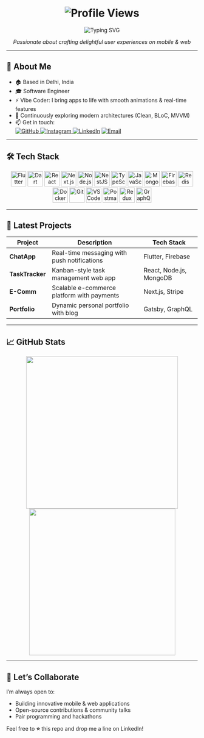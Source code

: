 <h1 align="center">
  <!-- Uncomment and place your banner at /assets/banner.png if you add one to your repo -->
  <!-- <img src="./assets/banner.png" alt="Banner" width="100%"/> -->
  <br>
  <img src="https://komarev.com/ghpvc/?username=ibraralam22&style=flat-square" alt="Profile Views"/>
</h1>

<p align="center">
  <img src="https://readme-typing-svg.herokuapp.com?font=Roboto+Mono&size=30&pause=1000&color=7F58FF&width=890&lines=Hey+there!+👋;I’m+Ibrar+Alam,+Software+Engineer+%26+Vibe+Coder;Building+Flutter+Apps+%26+Web+Apps+in+Real-time" 
       alt="Typing SVG" />
</p>

<p align="center">
  <em>Passionate about crafting delightful user experiences on mobile &amp; web</em>
</p>

---

## 🔭 About Me

- 🏠 Based in Delhi, India  
- 🎓 Software Engineer
- ⚡️ Vibe Coder: I bring apps to life with smooth animations & real-time features  
- 🌱 Continuously exploring modern architectures (Clean, BLoC, MVVM)  
- 📫 Get in touch:  
  <a href="https://github.com/ibraralam22" target="_blank">
    <img src="https://img.shields.io/badge/GitHub-%23121011.svg?logo=github&logoColor=white" alt="GitHub" />
  </a>
  <a href="https://instagram.com/__ibraralam" target="_blank">
    <img src="https://img.shields.io/badge/Instagram-%23E4405F.svg?logo=instagram&logoColor=white" alt="Instagram" />
  </a>
  <a href="https://linkedin.com/in/ibraralam22"><img src="https://img.shields.io/badge/LinkedIn-%230077B5.svg?logo=linkedin&logoColor=white" alt="LinkedIn"/></a>
  <a href="mailto:ibrar@example.com"><img src="https://img.shields.io/badge/Email-D14836.svg?logo=gmail&logoColor=white" alt="Email"/></a>

---

## 🛠️ Tech Stack

<p align="center">  
  <!-- Frontend & Mobile -->
  <img alt="Flutter" src="https://cdn.jsdelivr.net/gh/devicons/devicon/icons/flutter/flutter-original.svg" width="40" height="40" />
  <img alt="Dart" src="https://cdn.jsdelivr.net/gh/devicons/devicon/icons/dart/dart-original.svg" width="40" height="40" />
  <img alt="React" src="https://cdn.jsdelivr.net/gh/devicons/devicon/icons/react/react-original.svg" width="40" height="40" />
  <img alt="Next.js" src="https://cdn.jsdelivr.net/gh/devicons/devicon/icons/nextjs/nextjs-original.svg" width="40" height="40" />
<!--   <img alt="Tailwind CSS" src="https://cdn.jsdelivr.net/gh/devicons/devicon/icons/tailwindcss/tailwindcss-plain.svg" width="40" height="40" /> -->
  
  <!-- Backend -->
  <img alt="Node.js" src="https://cdn.jsdelivr.net/gh/devicons/devicon/icons/nodejs/nodejs-original.svg" width="40" height="40" />
  <img alt="NestJS" src="https://nestjs.com/img/logo-small.svg" width="40" height="40" />

  <!-- Programming Languages -->
  <img alt="TypeScript" src="https://cdn.jsdelivr.net/gh/devicons/devicon/icons/typescript/typescript-original.svg" width="40" height="40" />
  <img alt="JavaScript" src="https://cdn.jsdelivr.net/gh/devicons/devicon/icons/javascript/javascript-original.svg" width="40" height="40" />

  <!-- Databases & Auth -->
  <img alt="MongoDB" src="https://cdn.jsdelivr.net/gh/devicons/devicon/icons/mongodb/mongodb-original.svg" width="40" height="40" />
  <img alt="Firebase" src="https://cdn.jsdelivr.net/gh/devicons/devicon/icons/firebase/firebase-plain.svg" width="40" height="40" />
  <img alt="Redis" src="https://cdn.jsdelivr.net/gh/devicons/devicon/icons/redis/redis-original.svg" width="40" height="40" />

  <!-- Tools & DevOps -->
  <img alt="Docker" src="https://cdn.jsdelivr.net/gh/devicons/devicon/icons/docker/docker-original.svg" width="40" height="40" />
  <img alt="Git" src="https://cdn.jsdelivr.net/gh/devicons/devicon/icons/git/git-original.svg" width="40" height="40" />
  <img alt="VS Code" src="https://cdn.jsdelivr.net/gh/devicons/devicon/icons/vscode/vscode-original.svg" width="40" height="40" />
  <img alt="Postman" src="https://www.vectorlogo.zone/logos/getpostman/getpostman-icon.svg" width="40" height="40" />

  <!-- State Management -->
  <img alt="Redux" src="https://cdn.jsdelivr.net/gh/devicons/devicon/icons/redux/redux-original.svg" width="40" height="40" />

  <!-- API & Webhook -->
  <img alt="GraphQL" src="https://cdn.jsdelivr.net/gh/devicons/devicon/icons/graphql/graphql-plain.svg" width="40" height="40" />
</p>


---

## 🚀 Latest Projects

| Project       | Description                                 | Tech Stack                     |
|---------------|---------------------------------------------|--------------------------------|
| **ChatApp**   | Real-time messaging with push notifications | Flutter, Firebase              |
| **TaskTracker** | Kanban-style task management web app      | React, Node.js, MongoDB        |
| **E-Comm**    | Scalable e-commerce platform with payments  | Next.js, Stripe                |
| **Portfolio** | Dynamic personal portfolio with blog        | Gatsby, GraphQL                |

---

## 📈 GitHub Stats

<p align="center">
  <img src="https://github-readme-streak-stats.herokuapp.com/?user=ibraralam22&theme=midnight-purple&hide_border=true" width="400" />
  <img src="https://github-readme-stats.vercel.app/api?username=ibraralam22&theme=midnight-purple&show_icons=true&hide_border=true&count_private=true" width="385" />
</p>

---

## 💬 Let’s Collaborate

I’m always open to:

- Building innovative mobile & web applications  
- Open-source contributions & community talks  
- Pair programming and hackathons  

Feel free to **⭐️** this repo and drop me a line on LinkedIn!  
